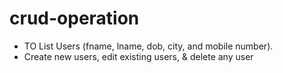 # crud-operation
- TO List Users (fname, lname, dob, city, and mobile number).
- Create new users, edit existing users, & delete any user
